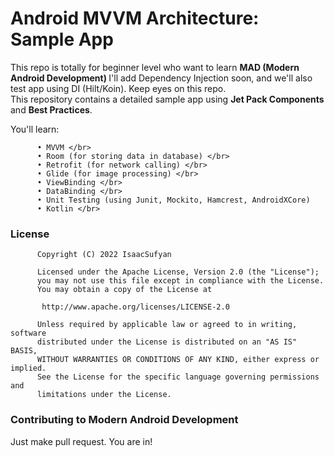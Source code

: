 <h1> Android MVVM Architecture: Sample App </h1>

This repo is totally for beginner level who want to learn <b>MAD (Modern Android Development) </b>
I'll add Dependency Injection soon, and we'll also test app using DI (Hilt/Koin). Keep eyes on this repo. </br>
This repository contains a detailed sample app using <b>Jet Pack Components</b> and <b>Best Practices</b>.

You'll learn:

<p>
  
          •	MVVM </br>
          •	Room (for storing data in database) </br>
          •	Retrofit (for network calling) </br>
          •	Glide (for image processing) </br>
          •	ViewBinding </br>
          •	DataBinding </br>
          •	Unit Testing (using Junit, Mockito, Hamcrest, AndroidXCore)
          •	Kotlin </br>
  
</p>

<h3> License </h3>

<p>
     
          Copyright (C) 2022 IsaacSufyan

          Licensed under the Apache License, Version 2.0 (the "License");
          you may not use this file except in compliance with the License.
          You may obtain a copy of the License at

           http://www.apache.org/licenses/LICENSE-2.0

          Unless required by applicable law or agreed to in writing, software
          distributed under the License is distributed on an "AS IS" BASIS,
          WITHOUT WARRANTIES OR CONDITIONS OF ANY KIND, either express or implied.
          See the License for the specific language governing permissions and
          limitations under the License.
      
</p>

<h3> Contributing to Modern Android Development </h3>

Just make pull request. You are in!
